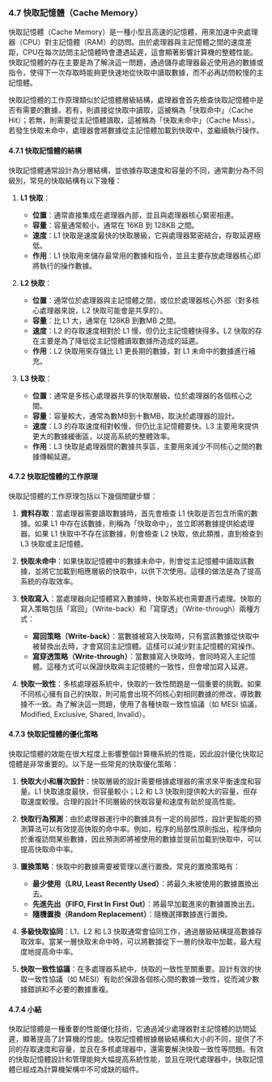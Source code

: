 ### 4.7 快取記憶體（Cache Memory）

快取記憶體（Cache Memory）是一種小型且高速的記憶體，用來加速中央處理器（CPU）對主記憶體（RAM）的訪問。由於處理器與主記憶體之間的速度差距，CPU在每次訪問主記憶體時會遭遇延遲，這會顯著影響計算機的整體性能。快取記憶體的存在主要是為了解決這一問題，通過儲存處理器最近使用過的數據或指令，使得下一次存取時能夠更快速地從快取中讀取數據，而不必再訪問較慢的主記憶體。

快取記憶體的工作原理類似於記憶體層級結構，處理器會首先檢查快取記憶體中是否有需要的數據，若有，則直接從快取中讀取，這被稱為「快取命中」（Cache Hit）；若無，則需要從主記憶體讀取，這被稱為「快取未命中」（Cache Miss）。若發生快取未命中，處理器會將數據從主記憶體加載到快取中，並繼續執行操作。

#### 4.7.1 快取記憶體的結構

快取記憶體通常設計為分層結構，並依據存取速度和容量的不同，通常劃分為不同級別，常見的快取結構有以下幾種：

1. **L1 快取**：
   - **位置**：通常直接集成在處理器內部，並且與處理器核心緊密相連。
   - **容量**：容量通常較小，通常在 16KB 到 128KB 之間。
   - **速度**：L1 快取是速度最快的快取層級，它與處理器緊密結合，存取延遲極低。
   - **作用**：L1 快取用來儲存最常用的數據和指令，並且主要存放處理器核心即將執行的操作數據。

2. **L2 快取**：
   - **位置**：通常位於處理器與主記憶體之間，或位於處理器核心外部（對多核心處理器來說，L2 快取可能會是共享的）。
   - **容量**：比 L1 大，通常在 128KB 到數MB 之間。
   - **速度**：L2 的存取速度相對於 L1 慢，但仍比主記憶體快得多。L2 快取的存在主要是為了降低從主記憶體讀取數據所造成的延遲。
   - **作用**：L2 快取用來存儲比 L1 更長期的數據，對 L1 未命中的數據進行補充。

3. **L3 快取**：
   - **位置**：通常是多核心處理器共享的快取層級，位於處理器的各個核心之間。
   - **容量**：容量較大，通常為數MB到十數MB，取決於處理器的設計。
   - **速度**：L3 的存取速度相對較慢，但仍比主記憶體要快。L3 主要用來提供更大的數據緩衝區，以提高系統的整體效率。
   - **作用**：L3 快取是處理器間的數據共享區，主要用來減少不同核心之間的數據傳輸延遲。

#### 4.7.2 快取記憶體的工作原理

快取記憶體的工作原理包括以下幾個關鍵步驟：

1. **資料存取**：當處理器需要讀取數據時，首先會檢查 L1 快取是否包含所需的數據。如果 L1 中存在該數據，則稱為「快取命中」，並立即將數據提供給處理器。如果 L1 快取中不存在該數據，則會檢查 L2 快取，依此類推，直到檢查到 L3 快取或主記憶體。

2. **快取未命中**：如果快取記憶體中的數據未命中，則會從主記憶體中讀取該數據，並將它加載到相應層級的快取中，以供下次使用。這樣的做法是為了提高系統的存取效率。

3. **快取寫入**：當處理器向記憶體寫入數據時，快取系統也需要進行處理。快取的寫入策略包括「寫回」（Write-back）和「寫穿透」（Write-through）兩種方式：
   - **寫回策略（Write-back）**：當數據被寫入快取時，只有當該數據從快取中被替換出去時，才會寫回主記憶體。這樣可以減少對主記憶體的寫操作。
   - **寫穿透策略（Write-through）**：當數據寫入快取時，會同時寫入主記憶體。這種方式可以保證快取與主記憶體的一致性，但會增加寫入延遲。

4. **快取一致性**：多核處理器系統中，快取的一致性問題是一個重要的挑戰。如果不同核心擁有自己的快取，則可能會出現不同核心對相同數據的修改，導致數據不一致。為了解決這一問題，使用了各種快取一致性協議（如 MESI 協議，Modified, Exclusive, Shared, Invalid）。

#### 4.7.3 快取記憶體的優化策略

快取記憶體的效能在很大程度上影響整個計算機系統的性能，因此設計優化快取記憶體是非常重要的。以下是一些常見的快取優化策略：

1. **快取大小和層次設計**：快取層級的設計需要根據處理器的需求來平衡速度和容量。L1 快取速度最快，但容量較小；L2 和 L3 快取則提供較大的容量，但存取速度較慢。合理的設計不同層級的快取容量和速度有助於提高性能。

2. **快取行為預測**：由於處理器運行中的數據具有一定的局部性，設計更智能的預測算法可以有效提高快取的命中率。例如，程序的局部性原則指出，程序傾向於重複訪問某些數據，因此預測即將被使用的數據並提前加載到快取中，可以提高快取命中率。

3. **置換策略**：快取中的數據需要被管理以進行置換。常見的置換策略有：
   - **最少使用（LRU, Least Recently Used）**：將最久未被使用的數據置換出去。
   - **先進先出（FIFO, First In First Out）**：將最早加載進來的數據置換出去。
   - **隨機置換（Random Replacement）**：隨機選擇數據進行置換。

4. **多級快取協同**：L1、L2 和 L3 快取通常會協同工作，通過層級結構提高數據存取效率。當某一層快取未命中時，可以將數據從下一層的快取中加載，最大程度地提高命中率。

5. **快取一致性協議**：在多處理器系統中，快取的一致性至關重要。設計有效的快取一致性協議（如 MESI）有助於保證各個核心間的數據一致性，從而減少數據錯誤和不必要的數據重複。

#### 4.7.4 小結

快取記憶體是一種重要的性能優化技術，它通過減少處理器對主記憶體的訪問延遲，顯著提高了計算機的性能。快取記憶體根據層級結構和大小的不同，提供了不同的存取速度和容量，並且在多核處理器中，還需要解決快取一致性等問題。有效的快取記憶體設計和管理能夠大幅提高系統性能，並且在現代處理器中，快取記憶體已經成為計算機架構中不可或缺的組件。